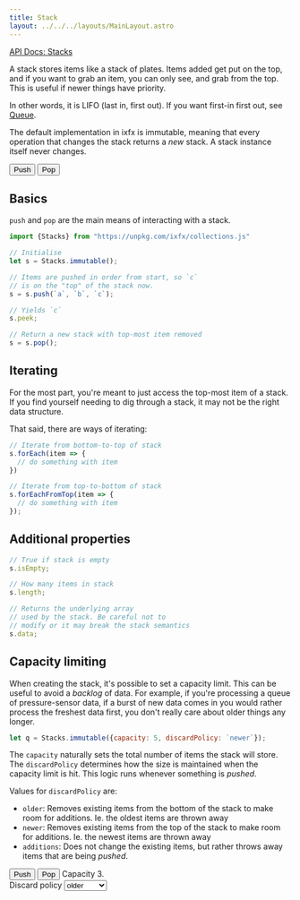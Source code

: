 ```yaml
---
title: Stack
layout: ../../../layouts/MainLayout.astro
---
```


[API Docs: Stacks](https://clinth.github.io/ixfx/modules/Collections.Stacks.html)

A stack stores items like a stack of plates. Items added get put on the top, and if you want to grab an item, you can only see, and grab from the top. This is useful if newer things have priority.

In other words, it is LIFO (last in, first out). If you want first-in first out, see [Queue](../queue/).

The default implementation in ixfx is immutable, meaning that every operation that changes the stack returns a _new_ stack. A stack instance itself never changes.

<script type="module" hoist>
import '/src/components/data/collections/ArrayVisElement';
import '/src/components/data/collections/StackVis';
</script>
<div class="centered toolbar">
  <button id="btnPush">Push</button>
  <button id="btnPop">Pop</button>
</div>
<div class="centered toolbar">
  <div id="peek"></div>
</div>
<div id="vis"></div>


## Basics

`push` and `pop` are the main means of interacting with a stack.

```js
import {Stacks} from "https://unpkg.com/ixfx/collections.js"

// Initialise
let s = Stacks.immutable();

// Items are pushed in order from start, so `c`
// is on the "top" of the stack now.
s = s.push(`a`, `b`, `c`);

// Yields `c`
s.peek;

// Return a new stack with top-most item removed
s = s.pop();
```

## Iterating

For the most part, you're meant to just access the top-most item of a stack. If you find yourself needing to dig through a stack, it may not be the right data structure.

That said, there are ways of iterating:

```js
// Iterate from bottom-to-top of stack
s.forEach(item => {
  // do something with item
})

// Iterate from top-to-bottom of stack
s.forEachFromTop(item => {
  // do something with item
});
```

## Additional properties

```js
// True if stack is empty
s.isEmpty;

// How many items in stack
s.length;

// Returns the underlying array
// used by the stack. Be careful not to
// modify or it may break the stack semantics
s.data;
```

## Capacity limiting

When creating the stack, it's possible to set a capacity limit. This can be useful to avoid a _backlog_ of data. For example, if you're processing a queue of pressure-sensor data, if a burst of new data comes in you would rather process the freshest data first, you don't really care about older things any longer.

```js
let q = Stacks.immutable({capacity: 5, discardPolicy: `newer`});
```

The `capacity` naturally sets the total number of items the stack will store. The `discardPolicy` determines how the size is maintained when the capacity limit is hit. This logic runs whenever something is _pushed_.

Values for `discardPolicy` are:
* `older`: Removes existing items from the bottom of the stack to make room for additions. Ie. the oldest items are thrown away
* `newer`: Removes existing items from the top of the stack to make room for additions. Ie. the newest items are thrown away
* `additions`: Does not change the existing items, but rather throws away items that are being _pushed_. 

<script type="module" hoist>
import '/src/components/data/collections/ArrayVisElement';
import '/src/components/data/collections/StackDiscardVis';
</script>
<div class="centered toolbar">
  <button id="btnPushDiscard">Push</button>
  <button id="btnPopDiscard">Pop</button>
  <label for="selDiscard" style="align-self: center">Capacity 3.<br /> Discard policy</label>
  <select id="selDiscard">
    <option value="older">older</option>
    <option value="newer">newer</option>
    <option value="additions">additions</option>
  </select>
</div>
<div class="centered toolbar">
  <div id="peekDiscard"></div>
</div>
<div id="visDiscard"></div>